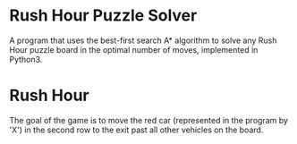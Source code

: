 # Rush Hour Puzzle Solver
A program that uses the best-first search A* algorithm to solve any Rush Hour puzzle board in the optimal number of moves, implemented in Python3. 

# Rush Hour
The goal of the game is to move the red car (represented in the program by 'X') in the second row to the exit past all other vehicles on the board.

